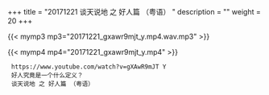 +++
title = "20171221  谈天说地 之 好人篇 （粤语） "
description = ""
weight = 20
+++

{{< mymp3 mp3="20171221_gxawr9mjt_y.mp4.wav.mp3" >}}

{{< mymp4 mp4="20171221_gxawr9mjt_y.mp4" >}}

     https://www.youtube.com/watch?v=gXAwR9mJT Y 
     好人究竟是一个什么定义？ 
     谈天说地 之 好人篇 （粤语） 
